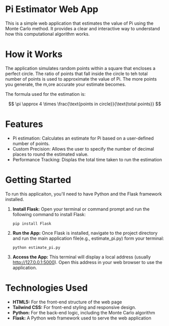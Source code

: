 # Pi Estimator Web App
This is a simple web application that estimates the value of Pi using the Monte Carlo method. It provides a clear and interactive way to understand how this computational algorithm works. 

# How it Works
The application simulates random points within a square that encloses a perfect circle. The ratio of points that fall inside the circle to teh total number of points is used to approximate the value of Pi. The more points you generate, the m,ore accurate your estimate becomes.

The formula used for the estimation is:

$$
\pi \approx 4 \times \frac{\text{points in circle}}{\text{total points}}
$$

# Features
* Pi estimation: Calculates an estimate for Pi based on a user-defined number of points.
* Custom Precision: Allows the user to specify the number of decimal places to round the estimated value.
* Performance Tracking: Displas the total time taken to run the estimation


# Getting Started
To run this applicaiton, you'll need to have Python and the Flask framework installed.
1. **Install Flask:** Open your terminal or command prompt and run the following command to install Flask:
   ```
   pip install Flask
   ```
3. **Run the App:** Once Flask is installed, navigate to the project directory and run the main application file(e.g., estimate_pi.py) form your terminal:
   ```
   python estimate_pi.py
   ```
5. **Access the App:** This terminal will display a local address (usually http://127.0.0.1:5000). Open this address in your web browser to use the application.

# Technologies Used
  * **HTML5:** For the front-end structure of the web page
  * **Tailwind CSS:** For front-end styling and responsive design.
  * **Python:** For the back-end logic, including the Monte Carlo algorithm
  * **Flask:** A Python web framework used to serve the web application
